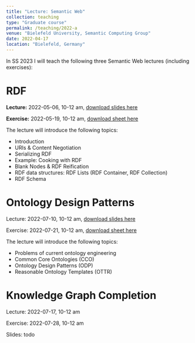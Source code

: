 ```yaml
---
title: "Lecture: Semantic Web"
collection: teaching
type: "Graduate course"
permalink: /teaching/2022-a
venue: "Bielefeld University, Semantic Computing Group"
date: 2022-04-17
location: "Bielefeld, Germany"
---
```


In SS 2023 I will teach the following three Semantic Web lectures (including exercises):

RDF 
======
**Lecture:** 2022-05-06, 10-12 am, [download slides here](https://moritzblum.github.io/files/Semantic_Web_Lecture___RDF-4.pdf)

**Exercise:** 2022-05-19, 10-12 am, [download sheet here](https://moritzblum.github.io/files/Semantic_Web_Exercise___RDF.pdf)

The lecture will introduce the following topics:
* Introduction    
* URIs & Content Negotiation
* Serializing RDF
* Example: Cooking with RDF
* Blank Nodes & RDF Reification
* RDF data structures: RDF Lists (RDF Container, RDF Collection)
* RDF Schema



Ontology Design Patterns 
======
Lecture: 2022-07-10, 10-12 am, [download slides here](https://moritzblum.github.io/files/Semantic_Web_Lecture___ODP.pdf)

Exercise: 2022-07-21, 10-12 am, [download sheet here](https://moritzblum.github.io/files/Semantic_Web_Exercise___ODP.pdf)

The lecture will introduce the following topics:
* Problems of current ontology engineering
* Common Core Ontologies (CCO)
* Ontology Design Patterns (ODP)
* Reasonable Ontology Templates (OTTR)


Knowledge Graph Completion 
======
Lecture: 2022-07-17, 10-12 am

Exercise: 2022-07-28, 10-12 am

Slides: todo
